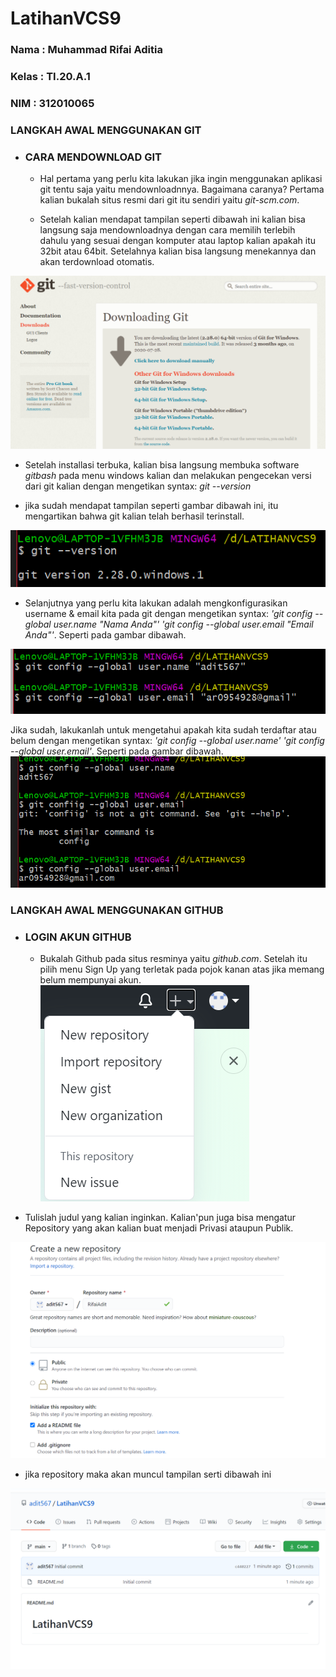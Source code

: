 # LatihanVCS9 

 ### Nama : Muhammad Rifai Aditia
 ### Kelas : TI.20.A.1
 ### NIM : 312010065

 ### LANGKAH AWAL MENGGUNAKAN GIT

* ### CARA MENDOWNLOAD GIT
   - Hal pertama yang perlu kita lakukan jika ingin menggunakan aplikasi git tentu saja yaitu mendownloadnnya. Bagaimana caranya? Pertama kalian bukalah situs resmi dari git itu sendiri yaitu *git-scm.com*.
  
   - Setelah kalian mendapat tampilan seperti dibawah ini kalian bisa langsung saja mendownloadnya dengan cara memilih terlebih dahulu yang sesuai dengan komputer atau laptop kalian apakah itu 32bit atau 64bit. Setelahnya kalian bisa langsung menekannya dan akan terdownload otomatis.

![GitScm](foto/gitscm.png) <br> 

   - Setelah installasi terbuka, kalian bisa langsung membuka software *gitbash* pada menu windows kalian dan melakukan pengecekan versi dari git kalian dengan mengetikan syntax: *git --version*
  
   - jika sudah mendapat tampilan seperti gambar dibawah ini, itu mengartikan bahwa git kalian telah berhasil terinstall.
  
![gitversion](foto/gitversion.png) <br>

 - Selanjutnya yang perlu kita lakukan adalah mengkonfigurasikan username & email kita pada git dengan mengetikan syntax: *'git config --global user.name "Nama Anda"'  'git config --global user.email "Email Anda"'*. Seperti pada gambar dibawah.

 ![useremail](foto/useremail.png) <br>

 Jika sudah, lakukanlah  untuk mengetahui apakah kita sudah terdaftar atau belum dengan mengetikan syntax: *'git config --global user.name'  'git config --global user.email'*. Seperti pada gambar dibawah.
  ![username](foto/username.png) <br>

  ### LANGKAH AWAL MENGGUNAKAN GITHUB

* ### LOGIN AKUN GITHUB
  - Bukalah Github pada situs resminya yaitu *github.com*. Setelah itu pilih menu Sign Up yang terletak pada pojok kanan atas jika memang belum mempunyai akun.
![buatnewakun](foto/buatnewakun.png) <br>

- Tulislah judul yang kalian inginkan. Kalian'pun juga bisa mengatur Repository yang akan kalian buat menjadi Privasi ataupun Publik.  <br>

![lanjutan](foto/lanjutan.png) <br>

- jika repository  maka akan muncul tampilan serti dibawah ini <br>

![latihanVCS](foto/latihanvcs.png) <br>
